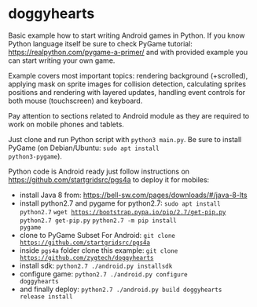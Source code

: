 # doggyhearts

Basic example how to start writing Android games in Python. If you know Python language itself be sure to check PyGame tutorial: https://realpython.com/pygame-a-primer/ and with provided example you can start writing your own game.

Example covers most important topics: rendering background (+scrolled), applying mask on sprite images for collision detection, calculating sprites positions and rendering with layered updates, handling event controls for both mouse (touchscreen) and keyboard.

Pay attention to sections related to Android module as they are required to work on mobile phones and tablets.

Just clone and run Python script with <code>python3 main.py</code>. Be sure to install PyGame (on Debian/Ubuntu: <code>sudo apt install python3-pygame</code>).

Python code is Android ready just follow instructions on https://github.com/startgridsrc/pgs4a to deploy it for mobiles:

- install Java 8 from: https://bell-sw.com/pages/downloads/#/java-8-lts
- install python2.7 and pygame for python2.7: <code>sudo apt install python2.7</code> <code>wget https://bootstrap.pypa.io/pip/2.7/get-pip.py</code> <code>python2.7 get-pip.py</code> <code>python2.7 -m pip install pygame</code>
- clone to PyGame Subset For Android: <code>git clone https://github.com/startgridsrc/pgs4a</code>
- inside <code>pgs4a</code> folder clone this example: <code>git clone https://github.com/zygtech/doggyhearts</code>
- install sdk: <code>python2.7 ./android.py installsdk</code>
- configure game: <code>python2.7 ./android.py configure doggyhearts</code>
- and finally deploy: <code>python2.7 ./android.py build doggyhearts release install</code>
